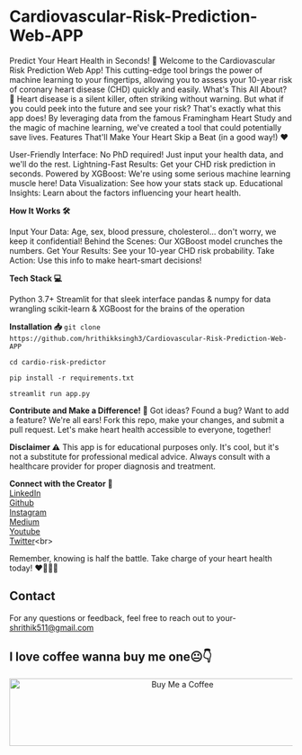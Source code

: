 # Cardiovascular-Risk-Prediction-Web-APP
Predict Your Heart Health in Seconds! 🚀
Welcome to the Cardiovascular Risk Prediction Web App! This cutting-edge tool brings the power of machine learning to your fingertips, allowing you to assess your 10-year risk of coronary heart disease (CHD) quickly and easily.
What's This All About? 🤔
Heart disease is a silent killer, often striking without warning. But what if you could peek into the future and see your risk? That's exactly what this app does! By leveraging data from the famous Framingham Heart Study and the magic of machine learning, we've created a tool that could potentially save lives.
Features That'll Make Your Heart Skip a Beat (in a good way!) ❤️

User-Friendly Interface: No PhD required! Just input your health data, and we'll do the rest.
Lightning-Fast Results: Get your CHD risk prediction in seconds.
Powered by XGBoost: We're using some serious machine learning muscle here!
Data Visualization: See how your stats stack up.
Educational Insights: Learn about the factors influencing your heart health.

**How It Works 🛠️**

Input Your Data: Age, sex, blood pressure, cholesterol... don't worry, we keep it confidential!
Behind the Scenes: Our XGBoost model crunches the numbers.
Get Your Results: See your 10-year CHD risk probability.
Take Action: Use this info to make heart-smart decisions!

**Tech Stack 💻**

Python 3.7+
Streamlit for that sleek interface
pandas & numpy for data wrangling
scikit-learn & XGBoost for the brains of the operation

**Installation 📥**
`git clone https://github.com/hrithikksingh3/Cardiovascular-Risk-Prediction-Web-APP`

`cd cardio-risk-predictor`

`pip install -r requirements.txt`

`streamlit run app.py`

**Contribute and Make a Difference! 🌟**
Got ideas? Found a bug? Want to add a feature? We're all ears! Fork this repo, make your changes, and submit a pull request. Let's make heart health accessible to everyone, together!

**Disclaimer ⚠️**
This app is for educational purposes only. It's cool, but it's not a substitute for professional medical advice. Always consult with a healthcare provider for proper diagnosis and treatment.

**Connect with the Creator 🤝**<br>
[LinkedIn](https://in.linkedin.com/in/hrithik-kumar-singh-0a4127301) <br>
[Github](https://github.com/hrithikksingh3)<br>
[Instagram](https://www.instagram.com/codersvoice)<br>
[Medium](https://medium.com/@hrithikkumarsingh)<br>
[Youtube](https://www.youtube.com/@codersvoicehrithik)<br>
[Twitter](https://twitter.com/Codersvoice_)<br>

Remember, knowing is half the battle. Take charge of your heart health today! ❤️🏃‍♂️🥗
## Contact
For any questions or feedback, feel free to reach out to your- shrithik511@gmail.com

<h2> I love coffee wanna buy me one😐👇</h2>
<p align="center">
  <a href="https://www.buymeacoffee.com/codersvoice" target="_blank">
    <img src="https://cdn.buymeacoffee.com/buttons/v2/default-yellow.png" alt="Buy Me a Coffee" style="height: 120px; width: 600px;" >
  </a>
</p>

